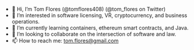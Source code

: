 - 👋 Hi, I’m Tom Flores (@tomflores408) (@tom_flores on Twitter)
- 👀 I’m interested in software licensing, VR, cryptocurrency, and business operations. 
- 🌱 I’m currently learning containers, ethereum smart contracts, and Java.
- 💞️ I’m looking to collaborate on the intersection of software and law.
- 📫 How to reach me: tom.flores@gmail.com


